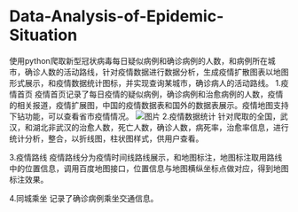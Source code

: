 # Data-Analysis-of-Epidemic-Situation
使用python爬取新型冠状病毒每日疑似病例和确诊病例的人数，和病例所在城市，确诊人数的活动路线，针对疫情数据进行数据分析，生成疫情扩散图表以地图形式展示，和疫情数据统计图标，并实现查询某城市，确诊病人的活动路线。
1.疫情首页
疫情首页记录了每日疫情的疑似病例，确诊病例和治愈病例的人数，疫情的相关报道，疫情扩展图，中国的疫情数据表和国外的数据表展示。疫情地图支持下钻功能，可以查看省市疫情情况。
![图片]()
2.疫情数据统计
 针对爬取的全国，武汉，和湖北非武汉的治愈人数，死亡人数，确诊人数，病死率，治愈率信息，进行统计分析，整合，以折线图，柱状图样式，供用户查看。

3.疫情路线
疫情路线分为疫情时间线路线展示，和地图标注，地图标注取用路线中的位置信息，调用百度地图接口，位置信息与地图横纵坐标点做对应，得到地图标注效果。

4.同城乘坐
记录了确诊病例乘坐交通信息。
